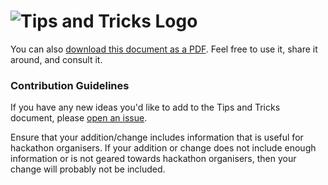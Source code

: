 # ![Tips and Tricks Logo](https://user-images.githubusercontent.com/36594527/117604280-58ecee80-b198-11eb-854b-b75fe55d4343.png)

You can also [download this document as a PDF](https://github.com/MishManners/GitHub-Hackathons/files/6448853/GitHub.Hackathon.Tips.and.Tricks.2020.pdf). Feel free to use it, share it around, and consult it.

### Contribution Guidelines

If you have any new ideas you'd like to add to the Tips and Tricks document, please [open an issue](https://github.com/MishManners/GitHub-Hackathons/issues/new?assignees=MishManners&labels=add-tip%2C+documentation&template=AddNewTipsandTricks.md&title=%3Asparkles%3A+Request+to+add+tip+or+trick+to+documentation+%3Acrystal_ball%3A+).

Ensure that your addition/change includes information that is useful for hackathon organisers. If your addition or change does not include enough information or is not geared towards hackathon organisers, then your change will probably not be included.
